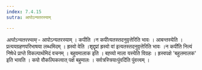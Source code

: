 ```yaml
---
index: 7.4.15
sutra: आपोऽन्यतरस्याम्

---
```

_आपोऽन्यतरस्याम्_ - आपोऽन्यतरस्याम् । कपीति ।न कपी॑त्यतस्तदनुवृत्तेरिति भावः । आबन्तस्येति । प्रत्ययग्रहणपरिभाषया लब्धमिदम् । ह्रस्वो वेति ।शृद्दृप्रां ह्रस्वो वा॑ इत्यतस्तदनुवृत्तेरिति भावः ।न कपी॑ति नित्यं निषेधे प्राप्ते विकल्पार्थमिदं वचनम् । बहुवमालाक इति । बह्व्यो माला यस्येति विग्रहः । ह्रस्वपक्षे 'बहुलमालक' इति भावति । कपो वौकल्पिकत्वात् पक्षे बहुमालः । सर्वत्रस्त्रियाःपुंवदि॑ति पुंवत्त्वम् ।